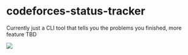 # codeforces-status-tracker
Currently just a CLI tool that tells you the problems you finished, more feature TBD

![](https://user-images.githubusercontent.com/10692276/50730180-cb99c980-119a-11e9-9042-9a4cd8698241.png)